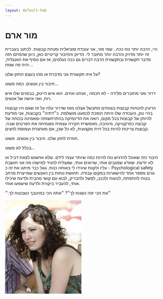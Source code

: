 ```yaml
---
layout: default-heb
---
```


# מור ארם
היי, הרבה יותר נוח ככה.. שמי מור, אני עובדת סוציאלית ומנחת קבוצות. לכתוב בעברית זה יותר מדויק והרבה יותר מחובר לי. הדיוק והחיבור קריטיים כאן, כיוון שהמיזם הזה מדבר תקשורת ובתקשורת הרבה דברים גם ככה נעלמים, אז אם נוסיף את האנגלית, יהיה פה שמח...

על איזו תקשורת אני מדברת או מהו בעצם החזון שלנו? 

חיבור בין אנשים. כמה פשוט... 

דרור ואני מחוברים מלידה - לא חכמה , אנחנו אחים. הוא איש הייטק, בבפנים שלו איש רוח, ואני אישה של אנשים. 

הרעיון להנחות קבוצות בצוותים מתבשל אצלנו מאז שדרור עלה על זה שאם היו קבוצות בהיי טק, העבודה שלו היתה הופכת לכמעט מושלמת. כ״דתיה״ בקבוצות, אני מודעת להיותן של קבוצות בכל מקום, רואה את הדינמיקה בהתרחשותה ומאמינה בכוחה של קבוצה כפרקטיקה, מיטיבה, מאפשרת חקירה עצמית ומצמיחה את הפרטים שבה. קבוצות צריכות להיות בכל זירה מקצועית, לא כל שכן, אם מאתגרת ועמוסת לחצים. 

חוזרת לחזון שלנו. חיבור בין אנשים. פשוט. 

בכלל לא פשוט... 

חיבור כזה שאוכל להרגיש נוח להיות כמה שיותר עצמי לידם. שלא אחשוש לצאת דביל או לא יודעת. שאדע שמגבים אותי, שרואים אותי, שאצליח להגיד למישהו מה אני חושבת עליו ולקוות שיגידו לי באותה כנות. גוגל כבר מיתגו את זה כ - Psychological safety גורם מספר אחד להישארות במקום עבודה. תחושת נוחות בין האנשים שמייצרת מרחב בטוח להתפתח, לטעות ולככב, לפשל ולהבריק, לבוא עם קושי מהבית ולדעת שיכילו אותי, להעביר ביקורת ולדעת שישמעו אותי.

״את הכי יפה כשנוח לך״? ״אתה הכי במיטבך כשבטוח לך.״


![Octocat](assets/images/mor.jpg)
